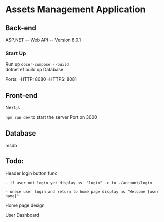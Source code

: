 # Assets Management Application

## Back-end
ASP.NET -- Web API -- Version 8.0.1
### Start Up
Run up `docer-compose --build`   
dotnet ef build up Database

Ports: -HTTP: 8080
       -HTTPS: 8081

## Front-end
Next.js

`npm run dev` to start the server
Port on 3000

## Database
msdb

## Todo:
Header login button func
    
    - if user not login yet display as  "login" -> to ./account/login
    
    - onece user login and return to home page display as "Welcome {user name}"


Home page design


User Dashboard
